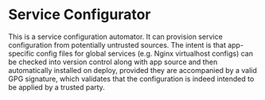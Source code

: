 # Service Configurator

This is a service configuration automator. It can provision service configuration
from potentially untrusted sources. The intent is that app-specific config files
for global services (e.g. Nginx virtualhost configs) can be checked into version
control along with app source and then automatically installed on deploy, provided
they are accompanied by a valid GPG signature, which validates that the configuration
is indeed intended to be applied by a trusted party.
